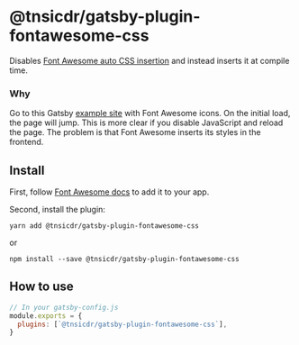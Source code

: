 # @tnsicdr/gatsby-plugin-fontawesome-css

Disables [Font Awesome auto CSS insertion](https://fontawesome.com/how-to-use/javascript-api/setup/configuration#autoaddcss) and instead inserts it at compile time.

### Why

Go to this Gatsby [example site](https://gatsby-fontawesome-example.netlify.app/) with Font Awesome icons. On the initial load, the page will jump. This is more clear if you disable JavaScript and reload the page. The problem is that Font Awesome inserts its styles in the frontend.

## Install

First, follow [Font Awesome docs](https://fontawesome.com/how-to-use/on-the-web/using-with/react) to add it to your app.

Second, install the plugin:

`yarn add @tnsicdr/gatsby-plugin-fontawesome-css`

or

`npm install --save @tnsicdr/gatsby-plugin-fontawesome-css`

## How to use

```javascript
// In your gatsby-config.js
module.exports = {
  plugins: [`@tnsicdr/gatsby-plugin-fontawesome-css`],
}
```
